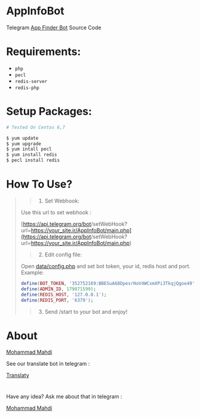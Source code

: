 # AppInfoBot
Telegram [App Finder Bot](https://telegram.me/AppInfoBot) Source Code

# Requirements: 
- `php`
- `pecl`
- `redis-server`
- `redis-php`

# Setup Packages:
```bash
# Tested On Centos 6,7

$ yum update
$ yum upgrade
$ yum intall pecl
$ yum install redis
$ pecl install redis
```

# How To Use?
>> 1. Set Webhook:
>
> Use this url to set webhook :
>
> [https://api.telegram.org/bot<TOKEN>/setWebHook?url=https://your_site.ir/AppInfoBot/main.php](https://api.telegram.org/bot<TOKEN>/setWebHook?url=https://your_site.ir/AppInfoBot/main.php)
> 
>> 2. Edit config file:
>
> Open [data/config.php](https://github.com/CruelTm/AppInfoBot/blob/master/data/config.php) and set bot token, your id, redis host and port. Example:
>```php
>define(BOT_TOKEN, '352752169:BBESuA68DpesrHoV4WCxmXPi3TkqjQgoe49');
>define(ADMIN_ID, 179071599);
>define(REDIS_HOST, '127.0.0.1');
>define(REDIS_PORT, '6379');
>```
>
>> 3. Send /start to your bot and enjoy!

# About

[Mohammad Mahdi](https://github.com/MohamamdArak)

See our translate bot in telegram :

[Translaty](https://telegram.me/TranslatyBot)

#

Have any idea? Ask me about that in telegram :

[Mohammad Mahdi](https://telegram.me/MohamamdArak)

